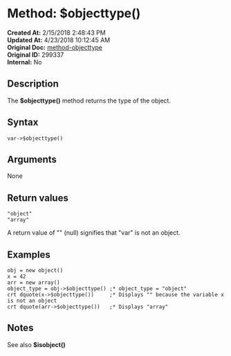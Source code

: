 # Method: $objecttype()

**Created At:** 2/15/2018 2:48:43 PM  
**Updated At:** 4/23/2018 10:12:45 AM  
**Original Doc:** [method-objecttype](https://docs.jbase.com/42948-dynamic-objects/method-objecttype)  
**Original ID:** 299337  
**Internal:** No  

## Description

The **$objecttype()** method returns the type of the object.

## Syntax

```
var->$objecttype()
```

## Arguments

None

## Return values

```
"object"
"array"
```

A return value of "" (null) signifies that "var" is not an object.

## Examples

```
obj = new object()
x = 42
arr = new array()
object_type = obj->$objecttype() ;* object_type = "object"
crt dquote(x->$objecttype())     ;* Displays "" because the variable x is not an object
crt dquote(arr->$objecttype())   ;* Displays "array"
```

## Notes

See also **$isobject()**
